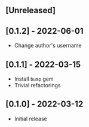 ## [Unreleased]

## [0.1.2] - 2022-06-01

- Change author's username

## [0.1.1] - 2022-03-15

- Install `bump` gem
- Trivial refactorings

## [0.1.0] - 2022-03-12

- Initial release
